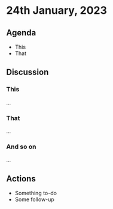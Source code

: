 # 24th January, 2023

## Agenda

- This
- That

## Discussion

### This

…

### That

…

### And so on

…

## Actions

- Something to-do
- Some follow-up
